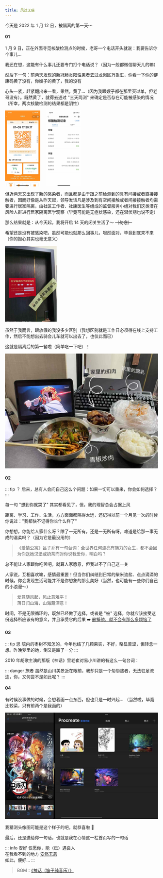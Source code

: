 ```yaml
---
title: 风过无痕
---
```


今天是 2022 年 1 月 12 日，被隔离的第一天～

#### 01

1 月 9 日，正在外面寻觅核酸检测点的时候，老哥一个电话开头就说：我要告诉你个事儿...

我还在想，这能有什么事儿还要专门打个电话说？（因为一般都微信聊天儿的嘛）

然后下一句：前两天发现的新冠肺炎阳性患者去过龙岗区万象汇，你看一下你的健康码黄了没有，你嫂子的黄了，我的没有

心头一紧，赶紧翻出来一看，果然，黄了...（因为我跟嫂子都在那里买过单，但老哥没有）。既然黄了，就得去通过 "三天两测" 来确定是否存在可能被感染的情况（所幸，两次核酸检测的结果都是阴性）

<div style="display: flex; align-items: center;">
  <img src="/images/yellow_code.jpg" alt="yellow code" height="250" style="margin-right: 20px;">
  <img src="/images/record.jpg" alt="test record" height="250">
</div>

但近两天又出现了新的感染者，而且都是由于跟之前检测到的具有间接或者直接接触者，因而好像是从昨天起，领导发话凡是涉及到有空间接触或者间接接触者均需要进行居家隔离，由社区工作者、社康医生等组成的监督服务小组对我们这类潜在风险人群进行居家隔离医学观察（毕竟可能是无症状感染，还在潜伏期也说不定）

那么结果就是：从今天起，我将开启 14 天的闭关生活了～ ~~（勿念）~~

希望还是没有被感染吧，虽然可能也就那么回事儿，坦然面对，毕竟到底来不来（你的担心其实也毫无意义）

<img src="/images/seal.jpg" alt="seal" height="250">

虽然于我而言，跟放假的我没多少区别（我想区别就是工作日必须得在线上支持工作，然后不能想出去骑会儿车就可以出去了，也仅此而已）

这就是隔离后的第一餐啦（简单吃一下吧）！

<img src="/images/first_meal.jpg" alt="first meal">

#### 02

::: tip ？
后来，总有人会问自己这么个问题：如果一切可以重来，你会如何选择？
:::

每一句 "想到你就哭了" 其实都看见了，但，我的理智总会占据上风

距离、学习、工作、生活，方方面面都隔得太远，还记得以前一个月见一次的时候你说过："我都快不记得你长什么样了"

你想想，你能给人家什么呀？除了一无所有，还是一无所有呀。难道是给那一事无成的温柔吗？（因为它是最没用的）

> 《爱情公寓》吕子乔有一句台词：全世界任何漂亮有魅力的女生，都不会因为你送她汉堡或奶茶而对你说我爱你，明白吗？

总不能让人家跟你吃苦吧，就算人家愿意，但我过不了自己这一关

人家说，互相喜欢嘛，感情最重要！但当你们纠结到日常的柴米油盐、点点滴滴的时候，你会发现生活可能并不是你想象的那么美好（当然，也可能有一些你们自己的小浪漫～）

> 爱意随风起，风止意难平！<br/>落日归山海，山海藏深意！

时间，不是无限循环的，既然已经做了选择，或者是 "被" 选择，你就应该接受这份选择所应该有的意义，并且承受它的后果 ➡️ [删掉他，就不会有那么多烦恼了](https://mp.weixin.qq.com/s/HCuRN25_7TPFUG3B1vu5JA)

#### 03

::: tip 思
院内的枣树不知怎的，今年也结了几颗果实，不好，略显苦涩，但转念一想。昨晚梦里的她，倒又是甜了一分
:::

2010 年胡歌主演的那版《神话》里老崔对易小川讲的有这么一句台词：

::: danger 旅者
虽然是山川美景近在眼前，我却只是一个匆匆旅者，无法驻足流连，你，又何尝不是如此呢？
:::

#### 04

有时候没事做的时候，会想着画一点东西，但也只是一时兴起... （当然啦，毕竟比较菜，只有前两个是我画的）

<img src="/images/draw_avatar.jpg" alt="avatar">

我猜测头像图可能是这个样子的吧，就恭喜啦 🎉

最后，还是送给你一句话，也就是我在心情这一栏首页写的一句话

::: info 安好
仅愿你，能（已）遇良人<br/>
在我看不到的地方 [安然无恙](https://y.qq.com/n/ryqq/player)<br/>
如此，便好...
:::

> BGM：[《神话（笛子纯音乐）》](https://music.163.com/#/song?id=1911031866)
